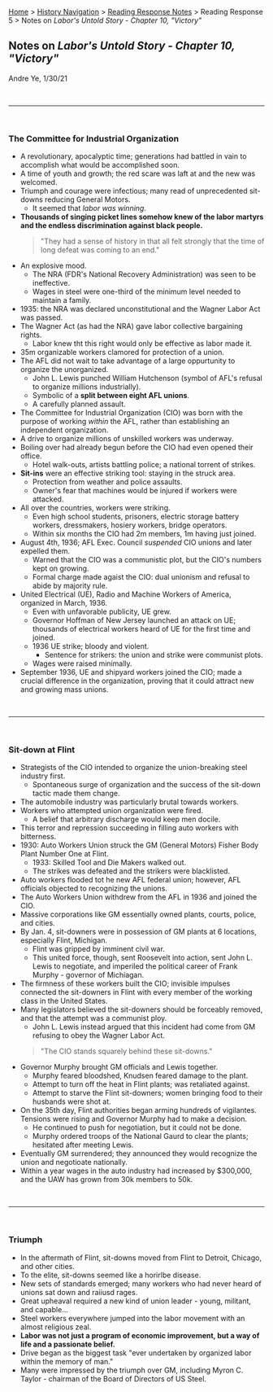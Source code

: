 [Home](https://andre-ye.github.io) > [History Navigation](https://andre-ye.github.io/history/history_navigation) > [Reading Response Notes](https://andre-ye.github.io/history/history_navigation#weekly-reading-responses) > Reading Response 5 > Notes on *Labor's Untold Story - Chapter 10, "Victory"*

## Notes on *Labor's Untold Story - Chapter 10, "Victory"*
Andre Ye, 1/30/21

<br>

---

<br>

### The Committee for Industrial Organization
- A revolutionary, apocalyptic time; generations had battled in vain to accomplish what would be accomplished soon.
- A time of youth and growth; the red scare was laft at and the new was welcomed.
- Triumph and courage were infectious; many read of unprecedented sit-downs reducing General Motors.
  - It seemed that *labor was winning*.
- **Thousands of singing picket lines somehow knew of the labor martyrs and the endless discrimination against black people.**
  > "They had a sense of history in that all felt strongly that the time of long defeat was coming to an end."
- An explosive mood.
  - The NRA (FDR's National Recovery Administration) was seen to be ineffective.
  - Wages in steel were one-third of the minimum level needed to maintain a family.
- 1935: the NRA was declared unconstitutional and the Wagner Labor Act was passed.
- The Wagner Act (as had the NRA) gave labor collective bargaining rights.
  - Labor knew tht this right would only be effective as labor made it.
- 35m organizable workers clamored for protection of a union.
- The AFL did not wait to take advantage of a large oppurtunity to organize the unorganized.
  - John L. Lewis punched William Hutchenson (symbol of AFL's refusal to organize millions industrially).
  - Symbolic of a **split between eight AFL unions**.
  - A carefully planned assault.
- The Committee for Industrial Organization (CIO) was born with the purpose of working *within* the AFL, rather than establishing an independent organization.
- A drive to organize millions of unskilled workers was underway.
- Boiling over had already begun before the CIO had even opened their office.
  - Hotel walk-outs, artists battling police; a national torrent of strikes.
- **Sit-ins** were an effective striking tool: staying in the struck area.
  - Protection from weather and police assaults.
  - Owner's fear that machines would be injured if workers were attacked.
- All over the countries, workers were striking.
  - Even high school students, prisoners, electric storage battery workers, dressmakers, hosiery workers, bridge operators.
  - Within six months the CIO had 2m members, 1m having just joined.
- August 4th, 1936; AFL Exec. Council *suspended* CIO unions and later expelled them.
  - Warned that the CIO was a communistic plot, but the CIO's numbers kept on growing.
  - Formal charge made agaist the CIO: dual unionism and refusal to abide by majority rule.
- United Electrical (UE), Radio and Machine Workers of America, organized in March, 1936.
  - Even with unfavorable publicity, UE grew.
  - Governor Hoffman of New Jersey launched an attack on UE; thousands of electrical workers heard of UE for the first time and joined.
  - 1936 UE strike; bloody and violent.
    - Sentence for strikers: the union and strike were communist plots.
  - Wages were raised minimally.
- September 1936, UE and shipyard workers joined the CIO; made a crucial difference in the organization, proving that it could attract new and growing mass unions.

<br>

---

<br>

### Sit-down at Flint
- Strategists of the CIO intended to organize the union-breaking steel industry first.
  - Spontaneous surge of organization and the success of the sit-down tactic made them change.
- The automobile industry was particularly brutal towards workers.
- Workers who attempted union organization were fired.
  - A belief that arbitrary discharge would keep men docile.
- This terror and repression succeeding in filling auto workers with bitterness.
- 1930: Auto Workers Union struck the GM (General Motors) Fisher Body Plant Number One at Flint.
  - 1933: Skilled Tool and Die Makers walked out.
  - The strikes was defeated and the strikers were blacklisted.
- Auto workers flooded tot he new AFL federal union; however, AFL officials objected to recognizing the unions.
- The Auto Workers Union withdrew from the AFL in 1936 and joined the CIO.
- Massive corporations like GM essentially owned plants, courts, police, and cities.
- By Jan. 4, sit-downers were in possession of GM plants at 6 locations, especially Flint, Michigan.
  - Flint was gripped by imminent civil war.
  - This united force, though, sent Roosevelt into action, sent John L. Lewis to negotiate, and imperiled the political career of Frank Murphy - governor of Michiagan.
- The firmness of these workers built the CIO; invisible impulses connected the sit-downers in Flint with every member of the working class in the United States.
- Many legislators believed the sit-downers should be forceably removed, and that the attempt was a communist ploy.
  - John L. Lewis instead argued that this incident had come from GM refusing to obey the Wagner Labor Act.
  > "The CIO stands squarely behind these sit-downs."
- Governor Murphy brought GM officials and Lewis together.
  - Murphy feared bloodshed, Knudsen feared damage to the plant.
  - Attempt to turn off the heat in Flint plants; was retaliated against.
  - Attempt to starve the Flint sit-downers; women bringing food to their husbands were shot at.
- On the 35th day, Flint authorities began arming hundreds of vigilantes. Tensions were rising and Governor Murphy had to make a decision.
  - He continued to push for negotiation, but it could not be done.
  - Murphy ordered troops of the National Gaurd to clear the plants; hesitated after meeting Lewis.
- Eventually GM surrendered; they announced they would recognize the union and negotioate nationally.
- Within a year wages in the auto industry had increased by $300,000, and the UAW has grown from 30k members to 50k.

<br>

---

<br>

### Triumph
- In the aftermath of Flint, sit-downs moved from Flint to Detroit, Chicago, and other cities.
- To the elite, sit-downs seemed like a horirlbe disease.
- New sets of standards emerged; many workers who had never heard of unions sat down and raiiusd rages.
- Great upheaval required a new kind of union leader - young, militant, and capable...
- Steel workers everywhere jumped into the labor movement with an almost religious zeal.
- **Labor was not just a program of economic improvement, but a way of life and a passionate belief.**
- Drive began as the biggest task "ever undertaken by organized labor within the memory of man."
- Many were impressed by the triumph over GM, including Myron C. Taylor - chairman of the Board of Directors of US Steel.























